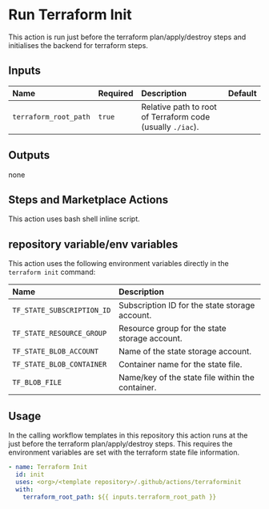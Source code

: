 # Run Terraform Init

This action is run just before the terraform plan/apply/destroy steps and initialises the backend for terraform steps.

## Inputs

| Name                  | Required | Description                                                      | Default |
| :-------------------- | :------- | :--------------------------------------------------------------- | :------ |
| `terraform_root_path` | `true`   | Relative path to root of Terraform code (usually `./iac`).       |         |

## Outputs

none

## Steps and Marketplace Actions

This action uses bash shell inline script.

## repository variable/env variables

This action uses the following environment variables directly in the `terraform init` command:

| Name                       | Description                                    |
| :------------------------- | :--------------------------------------------- |
| `TF_STATE_SUBSCRIPTION_ID` | Subscription ID for the state storage account. |
| `TF_STATE_RESOURCE_GROUP`  | Resource group for the state storage account.  |
| `TF_STATE_BLOB_ACCOUNT`    | Name of the state storage account.             |
| `TF_STATE_BLOB_CONTAINER`  | Container name for the state file.             |
| `TF_BLOB_FILE`             | Name/key of the state file within the container. |

## Usage

In the calling workflow templates in this repository this action runs at the just before the terraform plan/apply/destroy steps. This requires the environment variables are set with the terraform state file information.

```yaml
- name: Terraform Init
  id: init
  uses: <org>/<template repository>/.github/actions/terraforminit
  with:
    terraform_root_path: ${{ inputs.terraform_root_path }}
```
